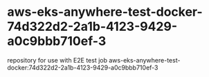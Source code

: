 # aws-eks-anywhere-test-docker-74d322d2-2a1b-4123-9429-a0c9bbb710ef-3
repository for use with E2E test job aws-eks-anywhere-test-docker:74d322d2-2a1b-4123-9429-a0c9bbb710ef-3
